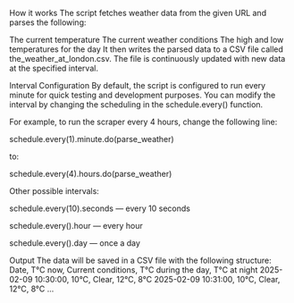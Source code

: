 How it works
The script fetches weather data from the given URL and parses the following:

The current temperature
The current weather conditions
The high and low temperatures for the day
It then writes the parsed data to a CSV file called the_weather_at_london.csv. The file is continuously updated with new data at the specified interval.

Interval Configuration
By default, the script is configured to run every minute for quick testing and development purposes. You can modify the interval by changing the scheduling in the schedule.every() function.

For example, to run the scraper every 4 hours, change the following line:

schedule.every(1).minute.do(parse_weather)

to:

schedule.every(4).hours.do(parse_weather)


Other possible intervals:


schedule.every(10).seconds — every 10 seconds

schedule.every().hour — every hour

schedule.every().day — once a day


Output
The data will be saved in a CSV file with the following structure:
Date, T°C now, Current conditions, T°C during the day, T°C at night
2025-02-09 10:30:00, 10°C, Clear, 12°C, 8°C
2025-02-09 10:31:00, 10°C, Clear, 12°C, 8°C
...
